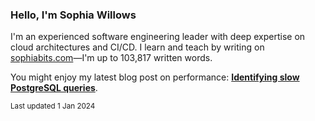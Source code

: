 ### Hello, I'm Sophia Willows

I'm an experienced software engineering leader with deep expertise on cloud architectures and CI/CD. I learn and teach by writing on [sophiabits.com](https://sophiabits.com/blog)—I'm up to 103,817 written words.

You might enjoy my latest blog post on performance: **[Identifying slow PostgreSQL queries](https://sophiabits.com/blog/identifying-slow-postgresql-queries)**.

<sub>Last updated 1 Jan 2024</sub>

